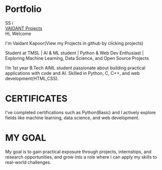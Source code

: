 # Portfolio

<!DOCTYPE html>
<html lang en>
    
<html>
<head>
     <title>Portfolio</title>
    <img href="https://share.google/images/Aoj1gmx9M4Sc1ObOg">
    

</head>
<body >

<div class="logo" ><span class="s">SS</span>
    <span class="I">i</span>
<div class="about">
    <a href="www.linkedin.com/invaidant-kapoor-4b51b8371
">VAIDANT
        </a><a href="https://github.com/" class="project">
        <span class="project">Projects</span>
    </a>
    </div>

</div>

</div>
<div class="body1">
<span class="HI">Hi,</span> 
<span class="Welcome">Welcome</span> 
<p>I'm Vaidant Kapoor(View my Projects in github by clicking projects) </p>  
<p >Student at TMSL | AI & ML student | Python & Web Dev Enthusiast | Exploring Machine Learning, Data Science, and Open Source Projects</p>
<P class="INTRO">I’m 1st year B.Tech AIML student passionate about building practical applications with code and AI.
Skilled in Python, C, C++, and web development(HTML,CSS).
</P>
<h1>CERTIFICATES</h1>
<p class="INTRO">I’ve completed certifications such as Python(Basic) and I actively explore fields like machine learning, data science, and web development. 
    </p>
<h1>MY GOAL</h1>
    <p class="INTRO">
    My goal is to gain practical exposure through projects, internships, and research opportunities, and grow into a role where I can apply my skills to real-world challenges.

</p>


</div>


</body>

</html>
